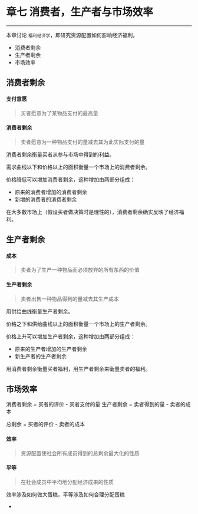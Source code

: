 # 章七 消费者，生产者与市场效率

---
本章讨论 `福利经济学`，即研究资源配置如何影响经济福利。

- 消费者剩余
- 生产者剩余
- 市场效率

## 消费者剩余
#### 支付意愿
> 买者愿意为了某物品支付的最高量

#### 消费者剩余
> 卖者愿意为一种物品支付的量减去其为此实际支付的量

消费者剩余衡量买者从参与市场中得到的利益。

需求曲线以下和价格以上的面积衡量一个市场上的消费者剩余。

价格降低可以增加消费者剩余，这种增加由两部分组成：
- 原来的消费者增加的消费者剩余
- 新增的消费者的消费者剩余

在大多数市场上（假设买者做决策时是理性的），消费者剩余确实反映了经济福利。

## 生产者剩余
#### 成本
> 卖者为了生产一种物品而必须放弃的所有东西的价值

#### 生产者剩余
> 卖者出售一种物品得到的量减去其生产成本

用供给曲线衡量生产者剩余。

价格之下和供给曲线以上的面积衡量一个市场上的生产者剩余。

价格上升可以增加生产者剩余，这种增加由两部分组成：
- 原来的生产者增加的生产者剩余
- 新生产者的生产者剩余

用消费者剩余衡量买者福利，用生产者剩余来衡量卖者的福利。

## 市场效率

消费者剩余 = 买者的评价 - 买者支付的量
生产者剩余 = 卖者得到的量 - 卖者的成本

总剩余 = 买者的评价 - 卖者的成本

#### 效率
> 资源配置使社会所有成员得到的总剩余最大化的性质

#### 平等
> 在社会成员中平均地分配经济成果的性质

效率涉及如何做大蛋糕，平等涉及如何合理分配蛋糕


-
